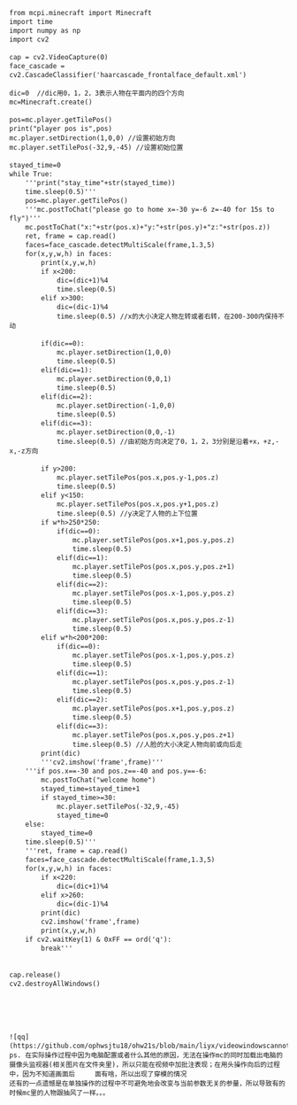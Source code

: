     from mcpi.minecraft import Minecraft
    import time
    import numpy as np
    import cv2

    cap = cv2.VideoCapture(0)
    face_cascade = cv2.CascadeClassifier('haarcascade_frontalface_default.xml')

    dic=0  //dic用0，1，2，3表示人物在平面内的四个方向
    mc=Minecraft.create()

    pos=mc.player.getTilePos()
    print("player pos is",pos)
    mc.player.setDirection(1,0,0) //设置初始方向
    mc.player.setTilePos(-32,9,-45) //设置初始位置

    stayed_time=0
    while True:
        '''print("stay_time"+str(stayed_time))
        time.sleep(0.5)'''
        pos=mc.player.getTilePos()
        '''mc.postToChat("please go to home x=-30 y=-6 z=-40 for 15s to fly")'''
        mc.postToChat("x:"+str(pos.x)+"y:"+str(pos.y)+"z:"+str(pos.z))
        ret, frame = cap.read()
        faces=face_cascade.detectMultiScale(frame,1.3,5)
        for(x,y,w,h) in faces:
            print(x,y,w,h)
            if x<200:
                dic=(dic+1)%4
                time.sleep(0.5)
            elif x>300:
                dic=(dic-1)%4
                time.sleep(0.5) //x的大小决定人物左转或者右转，在200-300内保持不动

            if(dic==0):
                mc.player.setDirection(1,0,0)
                time.sleep(0.5)
            elif(dic==1):
                mc.player.setDirection(0,0,1)
                time.sleep(0.5)
            elif(dic==2):
                mc.player.setDirection(-1,0,0)
                time.sleep(0.5)
            elif(dic==3):
                mc.player.setDirection(0,0,-1)
                time.sleep(0.5) //由初始方向决定了0，1，2，3分别是沿着+x，+z,-x,-z方向
            
            if y>200:
                mc.player.setTilePos(pos.x,pos.y-1,pos.z)
                time.sleep(0.5)
            elif y<150:
                mc.player.setTilePos(pos.x,pos.y+1,pos.z)
                time.sleep(0.5) //y决定了人物的上下位置
            if w*h>250*250:
                if(dic==0):
                    mc.player.setTilePos(pos.x+1,pos.y,pos.z)
                    time.sleep(0.5)
                elif(dic==1):
                    mc.player.setTilePos(pos.x,pos.y,pos.z+1)
                    time.sleep(0.5)
                elif(dic==2):
                    mc.player.setTilePos(pos.x-1,pos.y,pos.z)
                    time.sleep(0.5)
                elif(dic==3):
                    mc.player.setTilePos(pos.x,pos.y,pos.z-1)
                    time.sleep(0.5)
            elif w*h<200*200:
                if(dic==0):
                    mc.player.setTilePos(pos.x-1,pos.y,pos.z)
                    time.sleep(0.5)
                elif(dic==1):
                    mc.player.setTilePos(pos.x,pos.y,pos.z-1)
                    time.sleep(0.5)
                elif(dic==2):
                    mc.player.setTilePos(pos.x+1,pos.y,pos.z)
                    time.sleep(0.5)
                elif(dic==3):
                    mc.player.setTilePos(pos.x,pos.y,pos.z+1)
                    time.sleep(0.5) //人脸的大小决定人物向前或向后走
            print(dic)
            '''cv2.imshow('frame',frame)'''
        '''if pos.x==-30 and pos.z==-40 and pos.y==-6:
            mc.postToChat("welcome home")
            stayed_time=stayed_time+1
            if stayed_time>=30:
                mc.player.setTilePos(-32,9,-45)
                stayed_time=0
        else:
            stayed_time=0
        time.sleep(0.5)'''
        '''ret, frame = cap.read()
        faces=face_cascade.detectMultiScale(frame,1.3,5)
        for(x,y,w,h) in faces:
            if x<220:
                dic=(dic+1)%4
            elif x>260:
                dic=(dic-1)%4
            print(dic)
            cv2.imshow('frame',frame)
            print(x,y,w,h)
        if cv2.waitKey(1) & 0xFF == ord('q'):
            break'''


    cap.release()
    cv2.destroyAllWindows()

        
     


    ![qq](https://github.com/ophwsjtu18/ohw21s/blob/main/liyx/videowindowscannotopen.png)
    ps. 在实际操作过程中因为电脑配置或者什么其他的原因，无法在操作mc的同时加载出电脑的摄像头监视器(相关图片在文件夹里)，所以只能在视频中加批注表现；在用头操作向后的过程中，因为不知道画面后     面有啥，所以出现了穿模的情况
    还有的一点遗憾是在单独操作的过程中不可避免地会改变与当前参数无关的参量，所以导致有的时候mc里的人物跟抽风了一样。。。
